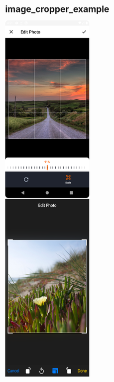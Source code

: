 # image_cropper_example

<img src="screenshots/1.png" alt="alt text" width="270" height="570"> <img src="screenshots/2.png" alt="alt text" width="270" height="570">
